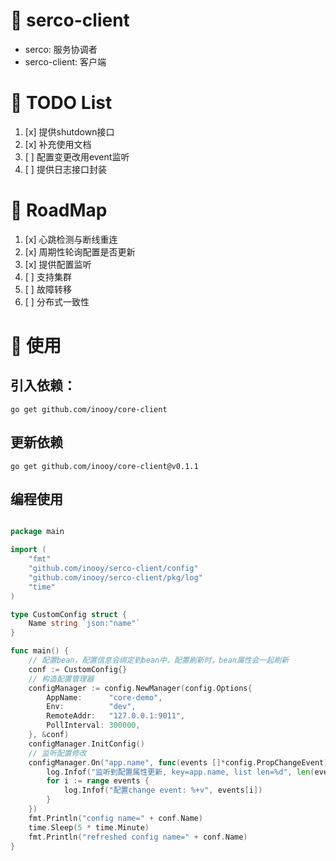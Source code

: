 
# 🎉 serco-client 

- serco: 服务协调者
- serco-client: 客户端

# 🎊 TODO List 
1. [x] 提供shutdown接口
2. [x] 补充使用文档
3. [ ] 配置变更改用event监听
4. [ ] 提供日志接口封装

# 🎯 RoadMap
1. [x] 心跳检测与断线重连
2. [x] 周期性轮询配置是否更新
3. [x] 提供配置监听
4. [ ] 支持集群
5. [ ] 故障转移
6. [ ] 分布式一致性

# 💯 使用 
## 引入依赖：
```shell
go get github.com/inooy/core-client
```

## 更新依赖
```shell
go get github.com/inooy/core-client@v0.1.1
```

## 编程使用

```go

package main

import (
	"fmt"
	"github.com/inooy/serco-client/config"
	"github.com/inooy/serco-client/pkg/log"
	"time"
)

type CustomConfig struct {
	Name string `json:"name"`
}

func main() {
	// 配置bean，配置信息会绑定到bean中，配置刷新时，bean属性会一起刷新
	conf := CustomConfig{}
	// 构造配置管理器
	configManager := config.NewManager(config.Options{
		AppName:      "core-demo",
		Env:          "dev",
		RemoteAddr:   "127.0.0.1:9011",
		PollInterval: 300000,
	}, &conf)
	configManager.InitConfig()
	// 监听配置修改
	configManager.On("app.name", func(events []*config.PropChangeEvent) {
		log.Infof("监听到配置属性更新, key=app.name, list len=%d", len(events))
		for i := range events {
			log.Infof("配置change event: %+v", events[i])
		}
	})
	fmt.Println("config name=" + conf.Name)
	time.Sleep(5 * time.Minute)
	fmt.Println("refreshed config name=" + conf.Name)
}

```


